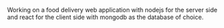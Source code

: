  Working on a food delivery web application with nodejs for the server side and react for the client side with mongodb as the database of choice. 
